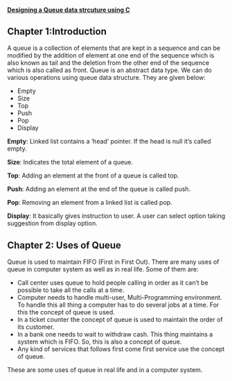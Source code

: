 #### [Designing a Queue data strcuture using C](../lab10/1.1.c)
## Chapter 1:Introduction

A queue is a collection of elements that are kept in a sequence and can be modified by the addition of element at one end of the sequence which is also known as tail and the deletion from the other end of the sequence which is also called as front. Queue is an abstract data type.
We can do various operations using queue data structure. They are given below:

*	Empty
* Size
* Top
* Push
* Pop
*	Display

<b>Empty</b>: Linked list contains a ‘head’ pointer. If the head is null it’s called empty.

<b>Size</b>: Indicates the total element of a queue.

<b>Top</b>: Adding an element at the front of a queue is called top.

<b>Push</b>: Adding an element at the end of the queue is called push.

<b>Pop</b>: Removing an element from a linked list is called pop.

<b>Display</b>: It basically gives instruction to user. A user can select option taking suggestion from display option.
 

## Chapter 2: Uses of Queue

Queue is used to maintain FIFO (First in First Out). There are many uses of queue in computer system as well as in real life. Some of them are:

*	Call center uses queue to hold people calling in order as it can’t be possible to take all the calls at a time.
*	Computer needs to handle multi-user, Multi-Programming environment. To handle this all thing a computer has to do several jobs at a time. For this the concept of queue is used.
*	In a ticket counter the concept of queue is used to maintain the order of its customer.
*	In a bank one needs to wait to withdraw cash. This thing maintains a system which is FIFO. So, this is also a concept of queue.
*	Any kind of services that follows first come first service use the concept of queue.

These are some uses of queue in real life and in a computer system. 




